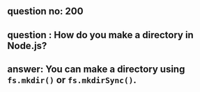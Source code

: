 
      
## question no: 200

## question : How do you make a directory in Node.js?

## answer: You can make a directory using `fs.mkdir()` or `fs.mkdirSync()`.
      